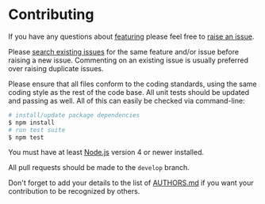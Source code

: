 # Contributing

If you have any questions about [featuring](https://github.com/NotNinja/featuring) please feel free to
[raise an issue](https://github.com/NotNinja/featuring/issues/new).

Please [search existing issues](https://github.com/NotNinja/featuring/issues) for the same feature and/or issue before
raising a new issue. Commenting on an existing issue is usually preferred over raising duplicate issues.

Please ensure that all files conform to the coding standards, using the same coding style as the rest of the code base.
All unit tests should be updated and passing as well. All of this can easily be checked via command-line:

``` bash
# install/update package dependencies
$ npm install
# run test suite
$ npm test
```

You must have at least [Node.js](https://nodejs.org) version 4 or newer installed.

All pull requests should be made to the `develop` branch.

Don't forget to add your details to the list of
[AUTHORS.md](https://github.com/NotNinja/featuring/blob/master/AUTHORS.md) if you want your contribution to be
recognized by others.
